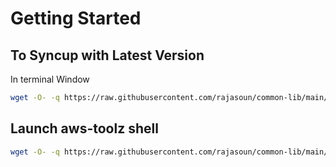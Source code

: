 # Getting Started

## To Syncup with Latest Version
In terminal Window

```sh
wget -O- -q https://raw.githubusercontent.com/rajasoun/common-lib/main/docker/speed.sh | bash
```

## Launch aws-toolz shell
```sh
wget -O- -q https://raw.githubusercontent.com/rajasoun/common-lib/main/docker/speed.sh | bash
```
